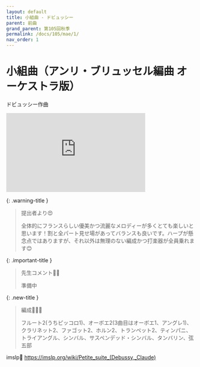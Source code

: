 ```yaml
---
layout: default
title: 小組曲 - ドビュッシー
parent: 前曲
grand_parent: 第105回秋季
permalink: /docs/105/mae/1/
nav_order: 1
---
```


# 小組曲（アンリ・ブリュッセル編曲 オーケストラ版）

ドビュッシー作曲

<iframe width="370" height="210" src="https://www.youtube.com/embed/J_kiMeYKJbY?si=tJrtHl_FBLWICdTb" title="YouTube video player" frameborder="0" allow="accelerometer; autoplay; clipboard-write; encrypted-media; gyroscope; picture-in-picture; web-share" referrerpolicy="strict-origin-when-cross-origin" allowfullscreen></iframe>

{: .warning-title }
> 提出者より😍
>
> 全体的にフランスらしい優美かつ流麗なメロディーが多くとても楽しいと思います！割と全パート見せ場があってバランスも良いです。ハープが懸念点ではありますが、それ以外は無理のない編成かつ打楽器が全員乗れます😊

{: .important-title }
> 先生コメント🤵‍♂️
>
> 準備中

{: .new-title }
> 編成🎻🎺🥁
>
> フルート2(うちピッコロ1)、オーボエ2(3曲目はオーボエ1、アングレ1)、クラリネット2、ファゴット2、ホルン2、トランペット2、ティンパニ、トライアングル、シンバル、サスペンデッド・シンバル、タンバリン、弦五部

imslp🎼
<a href="https://imslp.org/wiki/Petite_suite_(Debussy,_Claude)">https://imslp.org/wiki/Petite_suite_(Debussy,_Claude)</a>